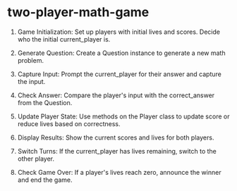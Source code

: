 # two-player-math-game

1. Game Initialization:
Set up players with initial lives and scores.
Decide who the initial current_player is.

2. Generate Question:
Create a Question instance to generate a new math problem.

3. Capture Input:
Prompt the current_player for their answer and capture the input.

4. Check Answer:
Compare the player's input with the correct_answer from the Question.

5. Update Player State:
Use methods on the Player class to update score or reduce lives based on correctness.

6. Display Results:
Show the current scores and lives for both players.

7. Switch Turns:
If the current_player has lives remaining, switch to the other player.

8. Check Game Over:
If a player's lives reach zero, announce the winner and end the game.
